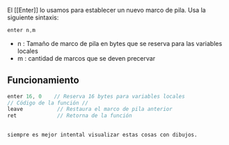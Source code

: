 El [[Enter]] lo usamos para establecer un nuevo marco de pila.
Usa la siguiente sintaxis: 
``` c
enter n,m
```
- n : Tamaño de marco de pila en bytes que se reserva para las variables locales 
- m : cantidad de marcos que se deven precervar 

## Funcionamiento 
```c
enter 16, 0    // Reserva 16 bytes para variables locales
// Código de la función //
leave           // Restaura el marco de pila anterior
ret             // Retorna de la función
 
```
	siempre es mejor intental visualizar estas cosas con dibujos. 

